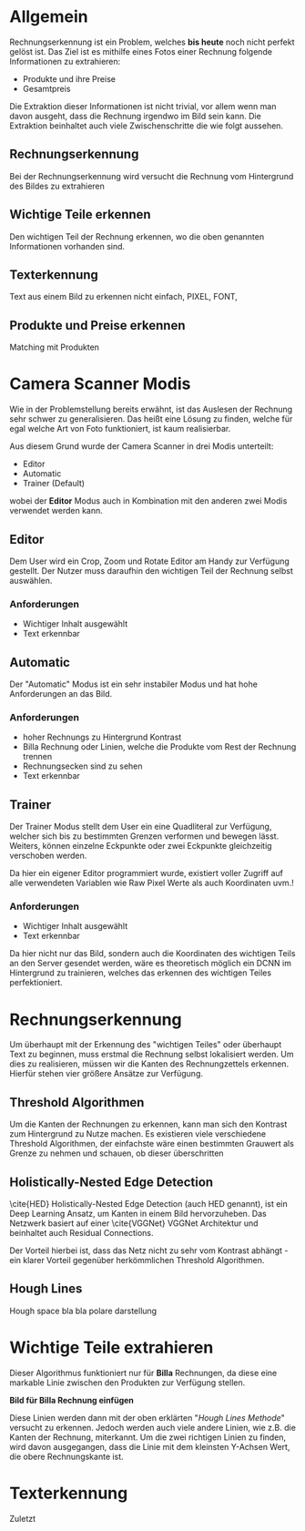 # Allgemein
Rechnungserkennung ist ein Problem, welches **bis heute** noch nicht perfekt gelöst ist. Das Ziel ist es
mithilfe eines Fotos einer Rechnung folgende Informationen zu extrahieren:

* Produkte und ihre Preise
* Gesamtpreis

Die Extraktion dieser Informationen ist nicht trivial, vor allem wenn man davon ausgeht, dass die Rechnung irgendwo im Bild sein kann.
Die Extraktion beinhaltet auch viele Zwischenschritte die wie folgt aussehen.

## Rechnungserkennung
Bei der Rechnungserkennung wird versucht die Rechnung vom Hintergrund des Bildes zu extrahieren

## Wichtige Teile erkennen
Den wichtigen Teil der Rechnung erkennen, wo die oben genannten Informationen vorhanden sind.

## Texterkennung 
Text aus einem Bild zu erkennen nicht einfach, PIXEL, FONT,

## Produkte und Preise erkennen
Matching mit Produkten

# Camera Scanner Modis
Wie in der Problemstellung bereits erwähnt, ist das Auslesen der Rechnung
sehr schwer zu generalisieren. Das heißt eine Lösung zu finden, welche für
egal welche Art von Foto funktioniert, ist kaum realisierbar.

Aus diesem Grund wurde der Camera Scanner in drei Modis unterteilt:

* Editor
* Automatic
* Trainer (Default)

wobei der **Editor** Modus auch in Kombination mit den anderen zwei Modis verwendet werden kann.

## Editor

Dem User wird ein Crop, Zoom und Rotate Editor am Handy zur Verfügung gestellt. Der Nutzer muss daraufhin
den wichtigen Teil der Rechnung selbst auswählen.

### Anforderungen
* Wichtiger Inhalt ausgewählt
* Text erkennbar

## Automatic
Der "Automatic" Modus ist ein sehr instabiler Modus und hat hohe Anforderungen an das Bild.

### Anforderungen
* hoher Rechnungs zu Hintergrund Kontrast
* Billa Rechnung oder Linien, welche die Produkte vom Rest der Rechnung trennen
* Rechnungsecken sind zu sehen
* Text erkennbar

## Trainer
Der Trainer Modus stellt dem User ein eine Quadliteral zur Verfügung, welcher sich bis zu bestimmten Grenzen verformen
und bewegen lässt. Weiters, können einzelne Eckpunkte oder zwei Eckpunkte gleichzeitig verschoben werden.

Da hier ein eigener Editor programmiert wurde, existiert voller Zugriff auf alle verwendeten Variablen
wie Raw Pixel Werte als auch Koordinaten uvm.!

### Anforderungen
* Wichtiger Inhalt ausgewählt
* Text erkennbar

Da hier nicht nur das Bild, sondern auch die Koordinaten des wichtigen Teils an den Server gesendet werden,
wäre es theoretisch möglich ein DCNN im Hintergrund zu trainieren, welches das erkennen des wichtigen Teiles perfektioniert.

# Rechnungserkennung
Um überhaupt mit der Erkennung des "wichtigen Teiles" oder überhaupt Text zu beginnen, muss erstmal die Rechnung
selbst lokalisiert werden. Um dies zu realisieren, müssen wir die Kanten des Rechnungzettels erkennen. 
Hierfür stehen vier größere Ansätze zur Verfügung.

## Threshold Algorithmen
Um die Kanten der Rechnungen zu erkennen, kann man sich den Kontrast zum Hintergrund zu Nutze machen.
Es existieren viele verschiedene Threshold Algorithmen, der einfachste wäre einen bestimmten Grauwert als Grenze
zu nehmen und schauen, ob dieser überschritten 

## Holistically-Nested Edge Detection
\cite{HED} Holistically-Nested Edge Detection (auch HED genannt), ist ein Deep Learning Ansatz, um
Kanten in einem Bild hervorzuheben. Das Netzwerk basiert auf einer \cite{VGGNet} VGGNet Architektur und beinhaltet auch
Residual Connections. 

Der Vorteil hierbei ist, dass das Netz nicht zu sehr vom Kontrast abhängt - ein klarer Vorteil gegenüber herkömmlichen Threshold Algorithmen.

## Hough Lines
Hough space bla bla polare darstellung

# Wichtige Teile extrahieren
Dieser Algorithmus funktioniert nur für **Billa** Rechnungen, da diese eine markable Linie zwischen 
den Produkten zur Verfügung stellen.


**Bild für Billa Rechnung einfügen**

Diese Linien werden dann mit der oben erklärten "_Hough Lines Methode_" versucht zu erkennen. Jedoch werden auch viele andere
Linien, wie z.B. die Kanten der Rechnung, miterkannt. Um die zwei richtigen Linien zu finden, wird davon ausgegangen, dass
die Linie mit dem kleinsten Y-Achsen Wert, die obere Rechnungskante ist.

# Texterkennung
Zuletzt 



